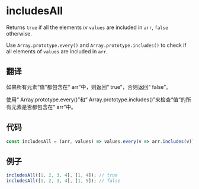 # includesAll

Returns `true` if all the elements ιν `values` are included in `arr`, `false` otherwise.

Use `Array.prototype.every()` and `Array.prototype.includes()` to check if all elements of `values` are included in `arr`.

## 翻译

如果所有元素“值”都包含在“ arr”中，则返回“ true”，否则返回“ false”。

使用“ Array.prototype.every()”和“ Array.prototype.includes()”来检查“值”的所有元素是否都包含在“ arr”中。

## 代码

```js
const includesAll = (arr, values) => values.every(v => arr.includes(v));
```

## 例子

```js
includesAll([1, 2, 3, 4], [1, 4]); // true
includesAll([1, 2, 3, 4], [1, 5]); // false
```
